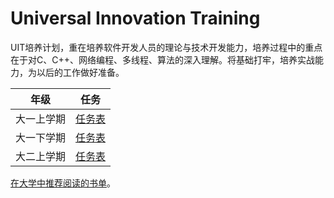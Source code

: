 # Universal Innovation Training
UIT培养计划，重在培养软件开发人员的理论与技术开发能力，培养过程中的重点在于对C、C++、网络编程、多线程、算法的深入理解。将基础打牢，培养实战能力，为以后的工作做好准备。


|   年级  |  任务  |
|--------|--------|
| 大一上学期 | [任务表](grade-1-1.md) |
| 大一下学期 | [任务表](grade-1-2.md) |
| 大二上学期 | [任务表](grade-2-1.md) |



[在大学中推荐阅读的书单](the_books_you_must_know)。